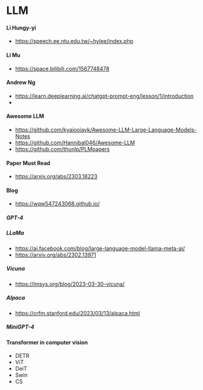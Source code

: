 # LLM
#### Li  Hungy-yi
- https://speech.ee.ntu.edu.tw/~hylee/index.php
#### Li  Mu
- https://space.bilibili.com/1567748478
#### Andrew Ng
- https://learn.deeplearning.ai/chatgpt-prompt-eng/lesson/1/introduction
-
#### Awesome LLM 
- https://github.com/kyaiooiayk/Awesome-LLM-Large-Language-Models-Notes
- https://github.com/Hannibal046/Awesome-LLM
- https://github.com/thunlp/PLMpapers


#### Paper Must Read
- https://arxiv.org/abs/2303.18223


#### Blog
- https://wqw547243068.github.io/

##### GPT-4
##### LLaMa
- https://ai.facebook.com/blog/large-language-model-llama-meta-ai/
- https://arxiv.org/abs/2302.13971

##### Vicuna
- https://lmsys.org/blog/2023-03-30-vicuna/

##### Alpaca
- https://crfm.stanford.edu/2023/03/13/alpaca.html
##### MiniGPT-4



#### Transformer in computer vision
- DETR
- ViT
- DeiT
- Swin
- CS
